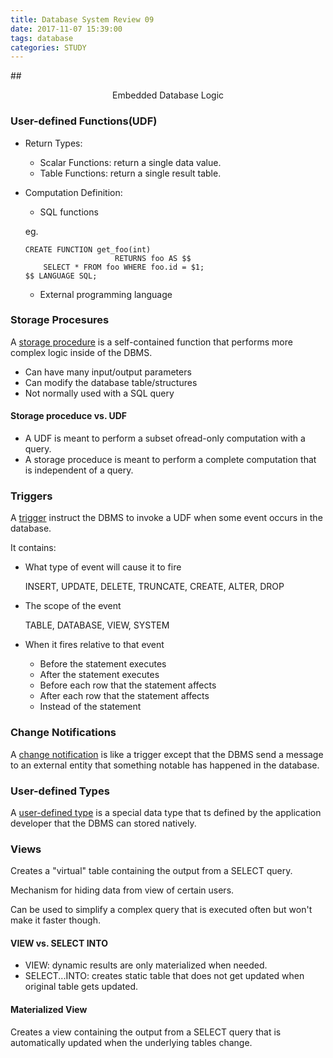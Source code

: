 ```yaml
---
title: Database System Review 09
date: 2017-11-07 15:39:00
tags: database
categories: STUDY
---
```

##<center> Embedded Database Logic</center>

### User-defined Functions(UDF)

- Return Types:
	- Scalar Functions: return a single data value.
	- Table Functions: return a single result table.
- Computation Definition:
	- SQL functions
	
	eg.
	
	```
	CREATE FUNCTION get_foo(int)
						RETURNS foo AS $$
		SELECT * FROM foo WHERE foo.id = $1;
	$$ LANGUAGE SQL;
	```
	- External programming language


### Storage Procesures
A <u>storage procedure</u> is a self-contained function that performs more complex logic inside of the DBMS.

- Can have many input/output parameters
- Can modify the database table/structures
- Not normally used with a SQL query

#### Storage proceduce vs. UDF

- A UDF is meant to perform a subset ofread-only computation with a query.
- A storage proceduce is meant to perform a complete computation that is independent of a query. 

### Triggers
A <u>trigger</u> instruct the DBMS to invoke a UDF when some event occurs in the database.

It contains:

- What type of event will cause it to fire
	
	INSERT, UPDATE, DELETE, TRUNCATE, CREATE, ALTER, DROP
	
- The scope of the event

	TABLE, DATABASE, VIEW, SYSTEM
	
- When it fires relative to that event
	- Before the statement executes
	- After the statement executes
	- Before each row that the statement affects
	- After each row that the statement affects
	- Instead of the statement

### Change Notifications
A <u>change notification</u> is like a trigger except that the DBMS send a message to an external entity that something notable has happened in the database.


### User-defined Types
A <u>user-defined type</u> is a special data type that ts defined by the application developer that the DBMS can stored natively.

### Views
Creates a "virtual" table containing the output from a SELECT query.

Mechanism for hiding data from view of certain users.

Can be used to simplify a complex query that is executed often but won't make it faster though.

#### VIEW vs. SELECT INTO

- VIEW: dynamic results are only materialized when needed.
- SELECT...INTO: creates static table that does not get updated when original table gets updated.

#### Materialized View
Creates a view containing the output from a SELECT query that is automatically updated when the underlying tables change.